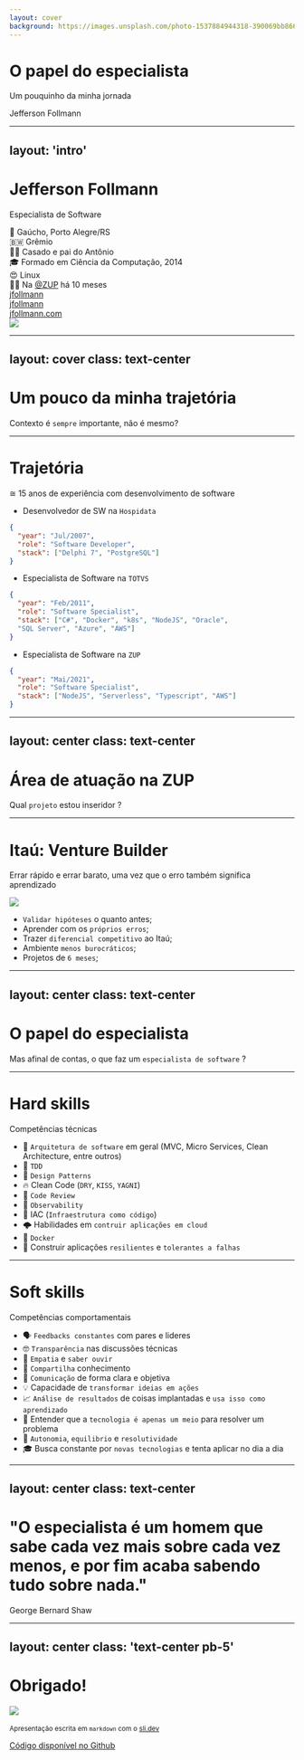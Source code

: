 ```yaml
---
layout: cover
background: https://images.unsplash.com/photo-1537884944318-390069bb8665?ixlib=rb-1.2.1&ixid=MnwxMjA3fDB8MHxwaG90by1wYWdlfHx8fGVufDB8fHx8&auto=format&fit=crop&w=1470&q=80
---
```


# O papel do especialista

Um pouquinho da minha jornada

<div class="uppercase text-sm tracking-widest">
Jefferson Follmann
</div>

---
layout: 'intro'
---

# Jefferson Follmann 

Especialista de Software

<div class="leading-8 opacity-80">
🧉 Gaúcho, Porto Alegre/RS<br>
🇧🇼 Grêmio<br>
👶🏻 Casado e pai do Antônio<br>
🎓 Formado em Ciência da Computação, 2014<br>
😍 Linux<br>
👨‍💼 Na <a href="https://zup.com.br/" target="_blank">@ZUP</a> há 10 meses<br>
</div>

<div class="my-10 grid grid-cols-[40px,1fr] w-min gap-y-4">
  <ri-github-line class="opacity-50"/>
  <div><a href="https://github.com/jfollmann" target="_blank">jfollmann</a></div>
  <ri-twitter-line class="opacity-50"/>
  <div><a href="https://twitter.com/jfollmann" target="_blank">jfollmann</a></div>
  <ri-user-3-line class="opacity-50"/>
  <div><a href="https://jfollmann.com" target="_blank">jfollmann.com</a></div>
</div>

<img src="https://avatars.githubusercontent.com/u/8118180?v=4" class="rounded-full w-40 abs-tr mt-16 mr-12"/>

---
layout: cover
class: text-center
---

# Um pouco da minha trajetória

Contexto é `sempre` importante, não é mesmo?

---

# Trajetória
≅ 15 anos de experiência com desenvolvimento de software
<div class="grid grid-cols-2 gap-x-4">

<v-clicks :every='2'>

- Desenvolvedor de SW na `Hospidata`

```json
{ 
  "year": "Jul/2007",
  "role": "Software Developer", 
  "stack": ["Delphi 7", "PostgreSQL"]
}
```

- Especialista de Software na `TOTVS`

```json
{ 
  "year": "Feb/2011",
  "role": "Software Specialist", 
  "stack": ["C#", "Docker", "k8s", "NodeJS", "Oracle", 
  "SQL Server", "Azure", "AWS"]
}
```

- Especialista de Software na `ZUP`

```json
{ 
  "year": "Mai/2021",
  "role": "Software Specialist", 
  "stack": ["NodeJS", "Serverless", "Typescript", "AWS"]
}
```

</v-clicks>


</div>

---
layout: center
class: text-center
---

# Área de atuação na ZUP

Qual `projeto` estou inseridor ?

---

# Itaú: Venture Builder
Errar rápido e errar barato, uma vez que o erro também significa aprendizado

<div class="grid grid-cols-[2fr,2fr] gap-4">
  <div class="text-center pb-4">
    <img class="h-80 inline-block" src="/vb.png">
  </div>
  <div class="!all:leading-10 my-auto">

  - `Validar hipóteses` o quanto antes;
  - Aprender com os `próprios erros`;
  - Trazer `diferencial competitivo` ao Itaú;
  - Ambiente `menos burocráticos`;
  - Projetos de `6 meses`;

  </div>
</div>

---
layout: center
class: text-center
---

# O papel do especialista

Mas afinal de contas, o que faz um `especialista de software` ?

---

# Hard skills
Competências técnicas

<v-clicks :every='2'>

- 🚀 `Arquitetura de software` em geral (MVC, Micro Services, Clean Architecture, entre outros)
- 📌 `TDD`
- 📑 `Design Patterns`
- 🔥 Clean Code (`DRY`, `KISS`, `YAGNI`)
- 🚦 `Code Review`
- 👀 `Observability`
- 🎯 IAC (`Infraestrutura como código`)
- 🌩 Habilidades em `contruir aplicações em cloud`
- 🏅 `Docker`
- 🔧 Construir aplicações `resilientes` e `tolerantes a falhas`

</v-clicks>

<!--
- Especialista não é saber apenas 1 coisa, mas sim entender o por que e quando aplicar cada coisa;
- Entender o por que as decisões são tomandas, prós e contras;
- Foco em estudos atemporais
-->

---

# Soft skills

Competências comportamentais

<v-clicks :every='2'>

- 🗣 `Feedbacks constantes` com pares e lideres
- 🤓 `Transparência` nas discussões técnicas
- 🤩 `Empatia` e `saber ouvir`
- 🏹 `Compartilha` conhecimento
- 💎 `Comunicação` de forma clara e objetiva
- 💡 Capacidade de `transformar ideias em ações`
- 📈 `Análise de resultados` de coisas implantadas e `usa isso como aprendizado`
- 🤯 Entender que a `tecnologia é apenas um meio` para resolver um problema
- 🧘 `Autonomia`, `equilibrio` e `resolutividade`
- 🎓 Busca constante por `novas tecnologias` e tenta aplicar no dia a dia

</v-clicks>

<!--
- Interação do Especialista com o time
- Se posiciona bem;
- Veste a camisa;
- Eleva a régua do time;
- É posto como especialista de forma imposta. O importânte é ter ciência disso e com base no conjuto de ações se tornar uma liderança (informal) aceita pelo time;
- Senso forte de pertencimento;
- Não está ali por que é o melhor, mas sim por que tem mais maturidade e cicatrizes que o jr, pleno talvez ainda não tenham;
-->

---
layout: center
class: text-center
---

# "O especialista é um homem que sabe cada vez mais sobre cada vez menos, e por fim acaba sabendo tudo sobre nada."
George Bernard Shaw

---
layout: center
class: 'text-center pb-5'
---

# Obrigado!

<img class="h-60 inline-block" src="/qrcode.png"><br>
<br>
<small>Apresentação escrita em `markdown` com o [sli.dev](https://sli.dev/)</small>

<div class="grid grid-cols-1">
  <div class="text-xs">
    <ri-github-line class="opacity-50"/>
    <a href="https://github.com/jfollmann/zup-papper-of-specialist" target="_blank">Código disponível no Github</a>
  </div>
</div>
